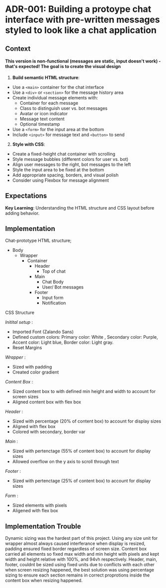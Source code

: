 # ADR-001: Building a protoype chat interface with pre-written messages styled to look like a chat application

## Context

#### This version is non-functional (messages are static, input doesn't work) - that's expected! The goal is to create the visual design

1. __Build semantic HTML structure__:
- Use a `<main>` container for the chat interface
- Use a `<div>` or `<section>` for the message history area
- Create individual message elements with:
    - Container for each message
    - Class to distinguish user vs. bot messages
    - Avatar or icon indicator
    - Message text content
    - Optional timestamp
- Use a `<form>` for the input area at the bottom
- Include `<input>` for message text and `<button>` to send

2. __Style with CSS__:

- Create a fixed-height chat container with scrolling
- Style message bubbles (different colors for user vs. bot)
- Align user messages to the right, bot messages to the left
- Style the input area to be fixed at the bottom
- Add appropriate spacing, borders, and visual polish
- Consider using Flexbox for message alignment

## Expectations

__Key Learning__: Understanding the HTML structure and CSS layout before adding behavior.


## Implementation

Chat-prototype HTML structure;

- Body
    - Wrapper
        - Container
            - Header
                - Top of chat
            - Main
                - Chat Body
                - User/ Bot messages
            - Footer
                - Input form
                - Notification


CSS Structure

_Initital setup_ : 
- Imported Font (Zalando Sans)
- Defined custom colors: Primary color: White , Secondary color: Purple, Accent color: Light blue, Border color: Light gray.
- Reset Margins


_Wrapper_ :
- Sized with padding
- Created color gradient

_Content Box_ :
- Sized content box to with defined min height and width to account for screen sizes
- Aligned content box with flex box

_Header_ :
- Sized with percentage (20% of content box) to account for display sizes
- Aligned with flex box
- Colored with secondary, border var

_Main_ :
- Sized with pertenctage (55% of content box) to account for display sizes
- Allowed overflow on the y axis to scroll through text

_Footer_ :
- Sized with pertenctage (25% of content box) to account for display sizes

_Form_ :
- Sized elements with pixels
- Aligened with flex box

## Implementation Trouble

Dynamic sizing was the hardest part of this project. Using any size unit for wrapper almost always caused interferance when display is resized, padding ensured fixed border regardless of screen size. Content box carried all elements so fixed max width and min height with pixels and kept width and height relative with 100%, and 94vh respectively. Header, main, footer, couldnt be sized using fixed units due to conflicts with each other when screen resizing happened, the best solution was using percentage sizing to ensure each section remains in correct proprotions inside the content box when resizing happened.